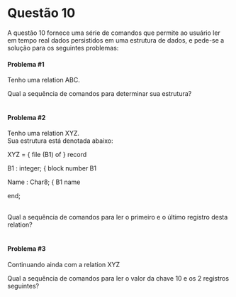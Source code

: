 # Questão 10 

A questão 10 fornece uma série de comandos que permite ao usuário ler em tempo real dados persistidos em uma estrutura de dados, e pede-se a solução para os seguintes problemas:

#### Problema #1
Tenho uma  relation ABC.

Qual a sequência de comandos para determinar sua estrutura?
<br/>
<br/>

#### Problema #2

Tenho uma relation XYZ.                          
Sua estrutura está denotada abaixo:    

XYZ =  { file (B1) of } record

  B1   : integer;     { block number   B1
  
  Name : Char8;       { B1 name
  
end;  

<br/>
Qual a sequência de comandos para ler o primeiro e o último registro desta relation?

<br/>
<br/>
  
#### Problema #3
Continuando ainda com a relation XYZ

Qual a sequência de comandos para ler o valor da chave 10 e os 2 registros seguintes?
